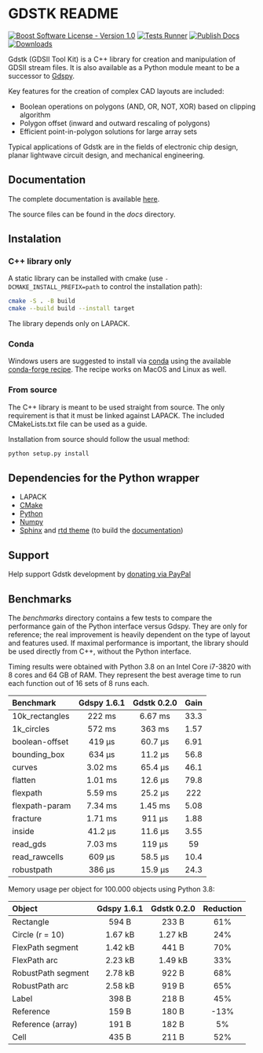 # GDSTK README

[![Boost Software License - Version 1.0](https://img.shields.io/github/license/heitzmann/gdstk.svg)](https://www.boost.org/LICENSE_1_0.txt)
[![Tests Runner](https://github.com/heitzmann/gdstk/workflows/Tests%20Runner/badge.svg)](https://github.com/heitzmann/gdstk/actions)
[![Publish Docs](https://github.com/heitzmann/gdstk/workflows/Publish%20Docs/badge.svg)](http://heitzmann.github.io/gdstk)
[![Downloads](https://img.shields.io/github/downloads/heitzmann/gdstk/total.svg)](https://github.com/heitzmann/gdstk/releases)

Gdstk (GDSII Tool Kit) is a C++ library for creation and manipulation of GDSII stream files.
It is also available as a Python module meant to be a successor to [Gdspy](https://github.com/heitzmann/gdspy).

Key features for the creation of complex CAD layouts are included:

* Boolean operations on polygons (AND, OR, NOT, XOR) based on clipping algorithm
* Polygon offset (inward and outward rescaling of polygons)
* Efficient point-in-polygon solutions for large array sets

Typical applications of Gdstk are in the fields of electronic chip design, planar lightwave circuit design, and mechanical engineering.


## Documentation

The complete documentation is available [here](http://heitzmann.github.io/gdstk).

The source files can be found in the _docs_ directory.


## Instalation

### C++ library only

A static library can be installed with cmake (use `-DCMAKE_INSTALL_PREFIX=path` to control the installation path):

```sh
cmake -S . -B build
cmake --build build --install target
```

The library depends only on LAPACK.

### Conda

Windows users are suggested to install via [conda](https://www.anaconda.com/) using the available [conda-forge recipe](https://github.com/conda-forge/gdstk-feedstock).
The recipe works on MacOS and Linux as well.

### From source

The C++ library is meant to be used straight from source.
The only requirement is that it must be linked against LAPACK.
The included CMakeLists.txt file can be used as a guide.

Installation from source should follow the usual method:

```sh
python setup.py install
```

## Dependencies for the Python wrapper

* LAPACK
* [CMake](https://cmake.org/)
* [Python](https://www.python.org/)
* [Numpy](https://numpy.org/)
* [Sphinx](https://www.sphinx-doc.org/) and [rtd theme](https://sphinx-rtd-theme.readthedocs.io/) (to build the [documentation](http://heitzmann.github.io/gdstk))

## Support

Help support Gdstk development by [donating via PayPal](https://www.paypal.com/cgi-bin/webscr?cmd=_s-xclick&hosted_button_id=JD2EUE2WPPBQQ)


## Benchmarks

The _benchmarks_ directory contains a few tests to compare the performance gain of the Python interface versus Gdspy.
They are only for reference; the real improvement is heavily dependent on the type of layout and features used.
If maximal performance is important, the library should be used directly from C++, without the Python interface.

Timing results were obtained with Python 3.8 on an Intel Core i7-3820 with 8 cores and 64 GB of RAM.
They represent the best average time to run each function out of 16 sets of 8 runs each.

| Benchmark        |   Gdspy 1.6.1    |   Gdstk 0.2.0    |   Gain   |
| :--------------- | :--------------: | :--------------: | :------: |
| 10k_rectangles   |      222 ms      |     6.67 ms      |   33.3   |
| 1k_circles       |      572 ms      |      363 ms      |   1.57   |
| boolean-offset   |      419 μs      |     60.7 μs      |   6.91   |
| bounding_box     |      634 μs      |     11.2 μs      |   56.8   |
| curves           |     3.02 ms      |     65.4 μs      |   46.1   |
| flatten          |     1.01 ms      |     12.6 μs      |   79.8   |
| flexpath         |     5.59 ms      |     25.2 μs      |   222    |
| flexpath-param   |     7.34 ms      |     1.45 ms      |   5.08   |
| fracture         |     1.71 ms      |      911 μs      |   1.88   |
| inside           |     41.2 μs      |     11.6 μs      |   3.55   |
| read_gds         |     7.03 ms      |      119 μs      |    59    |
| read_rawcells    |      609 μs      |     58.5 μs      |   10.4   |
| robustpath       |      386 μs      |     15.9 μs      |   24.3   |

Memory usage per object for 100.000 objects using Python 3.8:

| Object               |   Gdspy 1.6.1    |   Gdstk 0.2.0    | Reduction |
| :------------------- | :--------------: | :--------------: | :-------: |
| Rectangle            |      594 B       |      233 B       |    61%    |
| Circle (r = 10)      |     1.67 kB      |     1.27 kB      |    24%    |
| FlexPath segment     |     1.42 kB      |      441 B       |    70%    |
| FlexPath arc         |     2.23 kB      |     1.49 kB      |    33%    |
| RobustPath segment   |     2.78 kB      |      922 B       |    68%    |
| RobustPath arc       |     2.58 kB      |      919 B       |    65%    |
| Label                |      398 B       |      218 B       |    45%    |
| Reference            |      159 B       |      180 B       |    -13%   |
| Reference (array)    |      191 B       |      182 B       |     5%    |
| Cell                 |      435 B       |      211 B       |    52%    |
